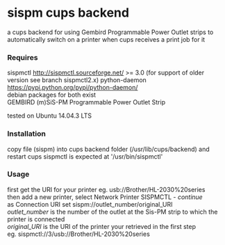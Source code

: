 # sispm cups backend
a cups backend for using Gembird Programmable Power Outlet strips to automatically switch on a printer when cups receives a print job for it
### Requires
sispmctl http://sispmctl.sourceforge.net/ >= 3.0 (for support of older version see branch sispmctl2.x) 
python-daemon https://pypi.python.org/pypi/python-daemon/  
debian packages for both exist  
GEMBIRD (m)SiS-PM Programmable Power Outlet Strip   

tested on Ubuntu 14.04.3 LTS
### Installation
copy file (sispm) into cups backend folder (/usr/lib/cups/backend) and restart cups
sispmctl is expected at '/usr/bin/sispmctl'
### Usage
first get the URI for your printer eg. usb://Brother/HL-2030%20series  
then add a new printer, select Network Printer SISPMCTL - *continue*  
as Connection URI set sispm://outlet_number/original_URI   
*outlet_number* is the number of the outlet at the Sis-PM strip to which the printer is connected    
*original_URI* is the URI of the printer your retrieved in the first step  
eg. sispmctl://3/usb://Brother/HL-2030%20series

